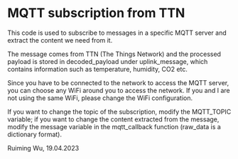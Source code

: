 # MQTT subscription from TTN

This code is used to subscribe to messages in a specific MQTT server and extract the content we need from it.

The message comes from TTN (The Things Network) and the processed payload is stored in decoded_payload under uplink_message, which contains information such as temperature, humidity, CO2 etc.

Since you have to be connected to the network to access the MQTT server, you can choose any WiFi around you to access the network. If you and I are not using the same WiFi, please change the WiFi configuration.

If you want to change the topic of the subscription, modify the MQTT_TOPIC variable; if you want to change the content extracted from the message, modify the message variable in the mqtt_callback function (raw_data is a dictionary format).

Ruiming Wu, 19.04.2023